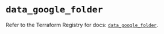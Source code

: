 # `data_google_folder`

Refer to the Terraform Registry for docs: [`data_google_folder`](https://registry.terraform.io/providers/hashicorp/google/5.14.0/docs/data-sources/folder).
